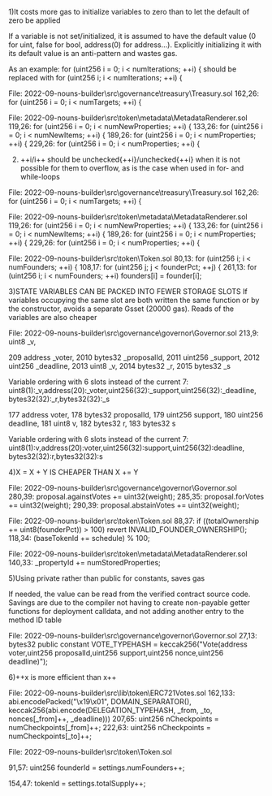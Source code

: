 1)It costs more gas to initialize variables to zero than to let the default of zero be applied

If a variable is not set/initialized, it is assumed to have the default value (0 for uint, false for bool, address(0) for address…). Explicitly initializing it with its default value is an anti-pattern and wastes gas.

As an example: for (uint256 i = 0; i < numIterations; ++i) { should be replaced with for (uint256 i; i < numIterations; ++i) {  
    
File: 2022-09-nouns-builder\src\governance\treasury\Treasury.sol
  162,26:             for (uint256 i = 0; i < numTargets; ++i) {
  
File: 2022-09-nouns-builder\src\token\metadata\MetadataRenderer.sol
  119,26:             for (uint256 i = 0; i < numNewProperties; ++i) {
  133,26:             for (uint256 i = 0; i < numNewItems; ++i) {
  189,26:             for (uint256 i = 0; i < numProperties; ++i) {
  229,26:             for (uint256 i = 0; i < numProperties; ++i) {  
  
2) ++i/i++ should be unchecked{++i}/unchecked{++i} when it is not possible for them to overflow,
as is the case when used in for- and while-loops  
  
File: 2022-09-nouns-builder\src\governance\treasury\Treasury.sol
  162,26:             for (uint256 i = 0; i < numTargets; ++i) {
  
File: 2022-09-nouns-builder\src\token\metadata\MetadataRenderer.sol
  119,26:             for (uint256 i = 0; i < numNewProperties; ++i) {
  133,26:             for (uint256 i = 0; i < numNewItems; ++i) {
  189,26:             for (uint256 i = 0; i < numProperties; ++i) {
  229,26:             for (uint256 i = 0; i < numProperties; ++i) {  

File: 2022-09-nouns-builder\src\token\Token.sol
  80,13:             for (uint256 i; i < numFounders; ++i) {
  108,17:                 for (uint256 j; j < founderPct; ++j) {
  261,13:             for (uint256 i; i < numFounders; ++i) founders[i] = founder[i];    
  


3)STATE VARIABLES CAN BE PACKED INTO FEWER STORAGE SLOTS
If variables occupying the same slot are both written the same function or by the constructor,
avoids a separate Gsset (20000 gas). Reads of the variables are also cheaper
  
File: 2022-09-nouns-builder\src\governance\governor\Governor.sol
  213,9:         uint8 _v,  
  
209         address _voter,
2010        bytes32 _proposalId,
2011        uint256 _support,
2012        uint256 _deadline,
2013        uint8 _v,
2014        bytes32 _r,
2015        bytes32 _s

Variable ordering with 6 slots instead of the current 7:
		uint8(1):_v,address(20):_voter,uint256(32):_support,uint256(32):_deadline, 
		bytes32(32):_r,bytes32(32):_s
		
		
		
177		   address voter,
178        bytes32 proposalId,
179        uint256 support,
180        uint256 deadline,
181        uint8 v,
182        bytes32 r,
183        bytes32 s

Variable ordering with 6 slots instead of the current 7:
		uint8(1):v,address(20):voter,uint256(32):support,uint256(32):deadline, 
		bytes32(32):r,bytes32(32):s
		
4)X = X + Y IS CHEAPER THAN X += Y 

File: 2022-09-nouns-builder\src\governance\governor\Governor.sol
  280,39:                 proposal.againstVotes += uint32(weight);
  285,35:                 proposal.forVotes += uint32(weight);
  290,39:                 proposal.abstainVotes += uint32(weight);

File: 2022-09-nouns-builder\src\token\Token.sol
  88,37:                 if ((totalOwnership += uint8(founderPct)) > 100) revert INVALID_FOUNDER_OWNERSHIP();
  118,34:                     (baseTokenId += schedule) % 100;  
  
File: 2022-09-nouns-builder\src\token\metadata\MetadataRenderer.sol
  140,33:                     _propertyId += numStoredProperties; 

5)Using private rather than public for constants, saves gas

If needed, the value can be read from the verified contract source code.
Savings are due to the compiler not having to create non-payable getter
functions for deployment calldata, and not adding another entry to the method ID table   

File: 2022-09-nouns-builder\src\governance\governor\Governor.sol
  27,13:     bytes32 public constant VOTE_TYPEHASH = keccak256("Vote(address voter,uint256 proposalId,uint256 support,uint256 nonce,uint256 deadline)"); 
  
  
6)++x is more efficient than x++
  
File: 2022-09-nouns-builder\src\lib\token\ERC721Votes.sol
  162,133:                 abi.encodePacked("\x19\x01", DOMAIN_SEPARATOR(), keccak256(abi.encode(DELEGATION_TYPEHASH, _from, _to, nonces[_from]++, _deadline)))
  207,65:                     uint256 nCheckpoints = numCheckpoints[_from]++;
  222,63:                     uint256 nCheckpoints = numCheckpoints[_to]++;
  
File: 2022-09-nouns-builder\src\token\Token.sol
 
  91,57:                 uint256 founderId = settings.numFounders++;
 
  154,47:                 tokenId = settings.totalSupply++;
